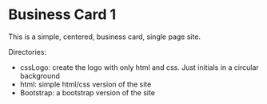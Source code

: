 # Business Card 1
This is a simple, centered, business card, single page site.

Directories:
- cssLogo: create the logo with only html and css. Just initials in a circular background
- html: simple html/css version of the site
- Bootstrap:  a bootstrap version of the site